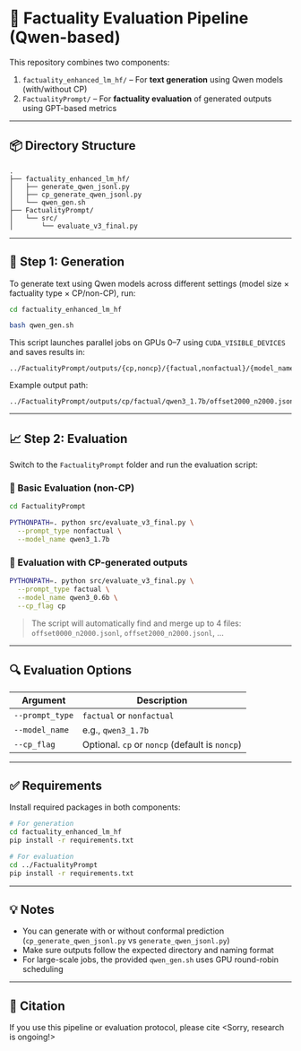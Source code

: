 # 🧠 Factuality Evaluation Pipeline (Qwen-based)

This repository combines two components:

1. `factuality_enhanced_lm_hf/` – For **text generation** using Qwen models (with/without CP)
2. `FactualityPrompt/` – For **factuality evaluation** of generated outputs using GPT-based metrics

---

## 📦 Directory Structure

```
.
├── factuality_enhanced_lm_hf/
│   ├── generate_qwen_jsonl.py
│   ├── cp_generate_qwen_jsonl.py
│   └── qwen_gen.sh
├── FactualityPrompt/
│   └── src/
│       └── evaluate_v3_final.py
```

---

## 🚀 Step 1: Generation

To generate text using Qwen models across different settings (model size × factuality type × CP/non-CP), run:

```bash
cd factuality_enhanced_lm_hf

bash qwen_gen.sh
```

This script launches parallel jobs on GPUs 0–7 using `CUDA_VISIBLE_DEVICES` and saves results in:

```
../FactualityPrompt/outputs/{cp,noncp}/{factual,nonfactual}/{model_name}/offsetXXXX_n2000.jsonl
```

Example output path:
```
../FactualityPrompt/outputs/cp/factual/qwen3_1.7b/offset2000_n2000.jsonl
```

---

## 📈 Step 2: Evaluation

Switch to the `FactualityPrompt` folder and run the evaluation script:

### 🧪 Basic Evaluation (non-CP)
```bash
cd FactualityPrompt

PYTHONPATH=. python src/evaluate_v3_final.py \
  --prompt_type nonfactual \
  --model_name qwen3_1.7b
```

### 🧪 Evaluation with CP-generated outputs
```bash
PYTHONPATH=. python src/evaluate_v3_final.py \
  --prompt_type factual \
  --model_name qwen3_0.6b \
  --cp_flag cp
```

> The script will automatically find and merge up to 4 files:
> `offset0000_n2000.jsonl`, `offset2000_n2000.jsonl`, ...

---

## 🔍 Evaluation Options

| Argument        | Description                                      |
|-----------------|--------------------------------------------------|
| `--prompt_type` | `factual` or `nonfactual`                        |
| `--model_name`  | e.g., `qwen3_1.7b`                                |
| `--cp_flag`     | Optional. `cp` or `noncp` (default is `noncp`)   |

---

## ✅ Requirements

Install required packages in both components:

```bash
# For generation
cd factuality_enhanced_lm_hf
pip install -r requirements.txt

# For evaluation
cd ../FactualityPrompt
pip install -r requirements.txt
```

---

## 💡 Notes

- You can generate with or without conformal prediction (`cp_generate_qwen_jsonl.py` vs `generate_qwen_jsonl.py`)
- Make sure outputs follow the expected directory and naming format
- For large-scale jobs, the provided `qwen_gen.sh` uses GPU round-robin scheduling

---

## 📄 Citation

If you use this pipeline or evaluation protocol, please cite <Sorry, research is ongoing!>
